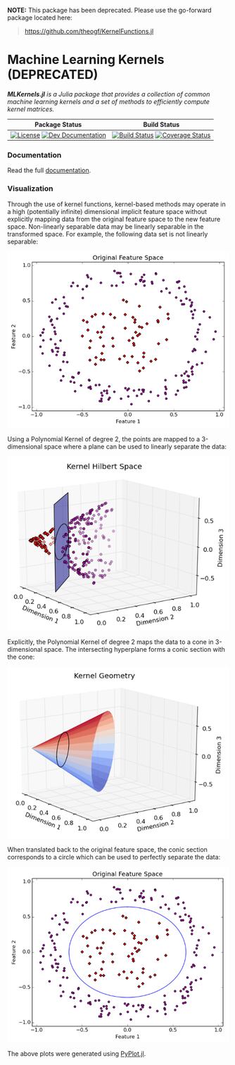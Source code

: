 **NOTE:** This package has been deprecated. Please use the go-forward package located here:

> https://github.com/theogf/KernelFunctions.jl

# Machine Learning Kernels (DEPRECATED)

_**MLKernels.jl** is a Julia package that provides a collection of common machine learning
kernels and a set of methods to efficiently compute kernel matrices._

| **Package Status** | **Build Status**  |
|:------------------:|:-----------------:|
[![License](https://img.shields.io/badge/license-MIT-blue.svg)](LICENSE.md) [![Dev Documentation](https://img.shields.io/badge/docs-dev-blue.svg)](https://trthatcher.github.io/MLKernels.jl/dev)|[![Build Status](https://travis-ci.org/trthatcher/MLKernels.jl.svg?branch=master)](https://travis-ci.org/trthatcher/MLKernels.jl) [![Coverage Status](https://coveralls.io/repos/trthatcher/MLKernels.jl/badge.svg)](https://coveralls.io/r/trthatcher/MLKernels.jl)


### Documentation

Read the full [documentation](https://trthatcher.github.io/MLKernels.jl/dev).

### Visualization

Through the use of kernel functions, kernel-based methods may operate in a high
(potentially infinite) dimensional implicit feature space without explicitly
mapping data from the original feature space to the new feature space.
Non-linearly separable data may be linearly separable in the transformed space.
For example, the following data set is not linearly separable:

<p align="center"><img alt="Feature Space" src="docs/images/featurespace.png"  /></p>

Using a Polynomial Kernel of degree 2, the points are mapped to a 3-dimensional
space where a plane can be used to linearly separate the data:

<p align="center"><img alt="Transformed Data" src="docs/images/hilbertspace.png"  /></p>

Explicitly, the Polynomial Kernel of degree 2 maps the data to a cone in
3-dimensional space. The intersecting hyperplane forms a conic section with the
cone:

<p align="center"><img alt="Transformed Data" src="docs/images/kernelgeometry.png"  /></p>

When translated back to the original feature space, the conic section
corresponds to a circle which can be used to perfectly separate the data:

<p align="center"><img alt="Separating Hyperplane" src="docs/images/featurespaceseparated.png"  /></p>

The above plots were generated using
[PyPlot.jl](https://github.com/stevengj/PyPlot.jl).

